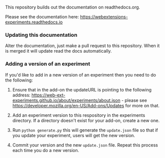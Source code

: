 This repository builds out the documentation on readthedocs.org.

Please see the documentation here: https://webextensions-experiments.readthedocs.io

### Updating this documentation

Alter the documentation, just make a pull request to this repository. When it is merged it will update read the docs automatically.

### Adding a version of an experiment

If you'd like to add in a new version of an experiment then you need to do the following:

1. Ensure that in the add-on the updateURL is pointing to the following address: https://web-ext-experiments.github.io/about/experiments/about.json - please see https://developer.mozilla.org/en-US/Add-ons/Updates for more on that.

2. Add an experiment version to this respository in the experiments directory. If a directory doesn't exist for your add-on, create a new one.

3. Run `python generate.py` this will generate the `update.json` file so that if you update your experiment, users will get the new version.

4. Commit your version and the new `update.json` file. Repeat this process each time you do a new version.
